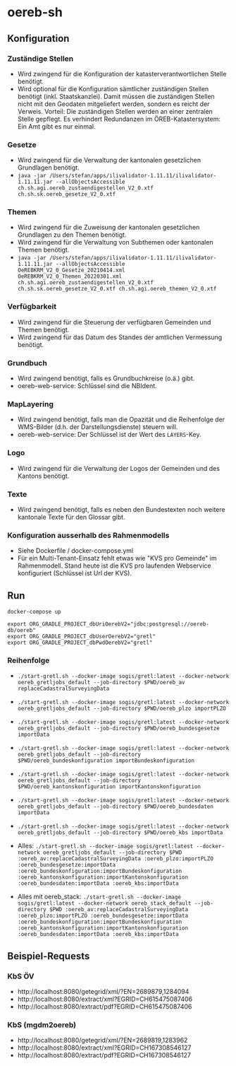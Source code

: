 # oereb-sh

## Konfiguration

### Zuständige Stellen
- Wird zwingend für die Konfiguration der katasterverantwortlichen Stelle benötigt.
- Wird optional für die Konfiguration sämtlicher zuständigen Stellen benötigt (inkl. Staatskanzlei). Damit müssen die zuständigen Stellen nicht mit den Geodaten mitgeliefert werden, sondern es reicht der Verweis. Vorteil: Die zuständigen Stellen werden an einer zentralen Stelle gepflegt. Es verhindert Redundanzen im ÖREB-Katastersystem: Ein Amt gibt es nur einmal.

### Gesetze
- Wird zwingend für die Verwaltung der kantonalen gesetzlichen Grundlagen benötigt.
- `java -jar /Users/stefan/apps/ilivalidator-1.11.11/ilivalidator-1.11.11.jar --allObjectsAccessible ch.sh.agi.oereb_zustaendigestellen_V2_0.xtf ch.sh.sk.oereb_gesetze_V2_0.xtf`

### Themen
- Wird zwingend für die Zuweisung der kantonalen gesetzlichen Grundlagen zu den Themen benötigt.
- Wird zwingend für die Verwaltung von Subthemen oder kantonalen Themen benötigt.
- `java -jar /Users/stefan/apps/ilivalidator-1.11.11/ilivalidator-1.11.11.jar --allObjectsAccessible OeREBKRM_V2_0_Gesetze_20210414.xml OeREBKRM_V2_0_Themen_20220301.xml ch.sh.agi.oereb_zustaendigestellen_V2_0.xtf ch.sh.sk.oereb_gesetze_V2_0.xtf ch.sh.agi.oereb_themen_V2_0.xtf`

### Verfügbarkeit
- Wird zwingend für die Steuerung der verfügbaren Gemeinden und Themen benötigt.
- Wird zwingend für das Datum des Standes der amtlichen Vermessung benötigt.

### Grundbuch
- Wird zwingend benötigt, falls es Grundbuchkreise (o.ä.) gibt.
- oereb-web-service: Schlüssel sind die NBIdent.

### MapLayering
- Wird zwingend benötigt, falls man die Opazität und die Reihenfolge der WMS-Bilder (d.h. der Darstellungsdienste) steuern will.
- oereb-web-service: Der Schlüssel ist der Wert des `LAYERS`-Key.

### Logo
- Wird zwingend für die Verwaltung der Logos der Gemeinden und des Kantons benötigt.

### Texte
- Wird zwingend benötigt, falls es neben den Bundestexten noch weitere kantonale Texte für den Glossar gibt.

### Konfiguration ausserhalb des Rahmenmodells
- Siehe Dockerfile / docker-compose.yml
- Für ein Multi-Tenant-Einsatz fehlt etwas wie "KVS pro Gemeinde" im Rahmenmodell. Stand heute ist die KVS pro laufenden Webservice konfiguriert (Schlüssel ist Url der KVS).

## Run

```
docker-compose up
```

```
export ORG_GRADLE_PROJECT_dbUriOerebV2="jdbc:postgresql://oereb-db/oereb"
export ORG_GRADLE_PROJECT_dbUserOerebV2="gretl"
export ORG_GRADLE_PROJECT_dbPwdOerebV2="gretl"
```

### Reihenfolge

- `./start-gretl.sh --docker-image sogis/gretl:latest --docker-network oereb_gretljobs_default --job-directory $PWD/oereb_av replaceCadastralSurveyingData`
- `./start-gretl.sh --docker-image sogis/gretl:latest --docker-network oereb_gretljobs_default --job-directory $PWD/oereb_plzo importPLZO`
- `./start-gretl.sh --docker-image sogis/gretl:latest --docker-network oereb_gretljobs_default --job-directory $PWD/oereb_bundesgesetze importData`
- `./start-gretl.sh --docker-image sogis/gretl:latest --docker-network oereb_gretljobs_default --job-directory $PWD/oereb_bundeskonfiguration importBundeskonfiguration`
- `./start-gretl.sh --docker-image sogis/gretl:latest --docker-network oereb_gretljobs_default --job-directory $PWD/oereb_kantonskonfiguration importKantonskonfiguration`
- `./start-gretl.sh --docker-image sogis/gretl:latest --docker-network oereb_gretljobs_default --job-directory $PWD/oereb_bundesdaten importData`
- `./start-gretl.sh --docker-image sogis/gretl:latest --docker-network oereb_gretljobs_default --job-directory $PWD/oereb_kbs importData`

- Alles: `./start-gretl.sh --docker-image sogis/gretl:latest --docker-network oereb_gretljobs_default --job-directory $PWD :oereb_av:replaceCadastralSurveyingData :oereb_plzo:importPLZO :oereb_bundesgesetze:importData :oereb_bundeskonfiguration:importBundeskonfiguration :oereb_kantonskonfiguration:importKantonskonfiguration :oereb_bundesdaten:importData :oereb_kbs:importData`

- Alles mit oereb_stack: `./start-gretl.sh --docker-image sogis/gretl:latest --docker-network oereb_stack_default --job-directory $PWD :oereb_av:replaceCadastralSurveyingData :oereb_plzo:importPLZO :oereb_bundesgesetze:importData :oereb_bundeskonfiguration:importBundeskonfiguration :oereb_kantonskonfiguration:importKantonskonfiguration :oereb_bundesdaten:importData :oereb_kbs:importData`


## Beispiel-Requests

### KbS ÖV
- http://localhost:8080/getegrid/xml/?EN=2689879,1284094
- http://localhost:8080/extract/xml?EGRID=CH615475087406
- http://localhost:8080/extract/pdf?EGRID=CH615475087406

### KbS (mgdm2oereb)
- http://localhost:8080/getegrid/xml/?EN=2689819,1283962
- http://localhost:8080/extract/xml?EGRID=CH167308546127
- http://localhost:8080/extract/pdf?EGRID=CH167308546127
